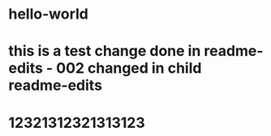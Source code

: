 # hello-world
# this is a test change done in readme-edits - 002 changed in child readme-edits
# 12321312321313123
